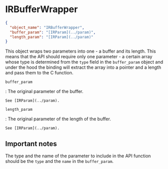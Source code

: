# IRBufferWrapper

```json
{
  "object_name": "IRBufferWrapper",
  "buffer_param": "[IRParam](../param)",
  "length_param": "[IRParam](../param)"
}
```

This object wraps two parameters into one - a buffer and its length.
This means that the API should require only one parameter - a certain
array whose type is determined from the `type` field in the `buffer_param`
object and under the hood the binding will extract the array into a pointer
and a length and pass them to the C function.

`buffer_param`

:   The original parameter of the buffer.
    
    See [IRParam](../param).

`length_param`

:   The original parameter of the length of the buffer.

    See [IRParam](../param).

## Important notes

The type and the name of the parameter to include in the API function should
be the `type` and the `name` in the `buffer_param`.
